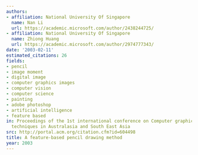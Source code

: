 ```yaml
---
authors:
- affiliation: National University Of Singapore
  name: Nan Li
  url: https://academic.microsoft.com/author/2438244725/
- affiliation: National University Of Singapore
  name: Zhiong Huang
  url: https://academic.microsoft.com/author/2974777343/
date: '2003-02-11'
estimated_citations: 26
fields:
- pencil
- image moment
- digital image
- computer graphics images
- computer vision
- computer science
- painting
- adobe photoshop
- artificial intelligence
- feature based
in: Proceedings of the 1st international conference on Computer graphics and interactive
  techniques in Australasia and South East Asia
src: http://portal.acm.org/citation.cfm?id=604498
title: A feature-based pencil drawing method
year: 2003
---
```

